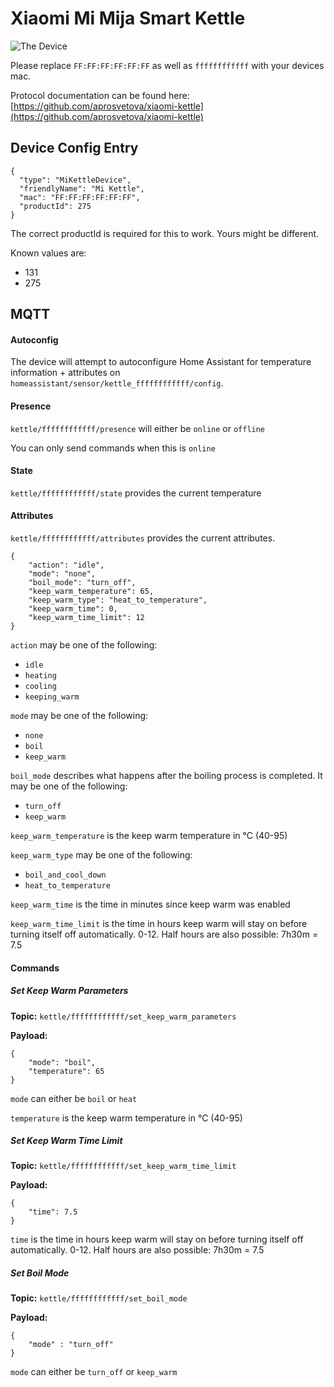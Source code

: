 # Xiaomi Mi Mija Smart Kettle
![The Device](https://i.imgur.com/UA3eGDP.png)

Please replace `FF:FF:FF:FF:FF:FF` as well as `ffffffffffff` with your devices mac.

Protocol documentation can be found here: [https://github.com/aprosvetova/xiaomi-kettle](https://github.com/aprosvetova/xiaomi-kettle)

## Device Config Entry
```
{
  "type": "MiKettleDevice",
  "friendlyName": "Mi Kettle",
  "mac": "FF:FF:FF:FF:FF:FF",
  "productId": 275
}
```
The correct productId is required for this to work. Yours might be different.

Known values are: 
* 131
* 275

## MQTT

#### Autoconfig
The device will attempt to autoconfigure Home Assistant for temperature information + attributes on 
`homeassistant/sensor/kettle_ffffffffffff/config`.

#### Presence
`kettle/ffffffffffff/presence` will either be `online` or `offline`

You can only send commands when this is `online`

#### State
`kettle/ffffffffffff/state` provides the current temperature

#### Attributes
`kettle/ffffffffffff/attributes` provides the current attributes.

```
{
    "action": "idle",
    "mode": "none",
    "boil_mode": "turn_off",
    "keep_warm_temperature": 65,
    "keep_warm_type": "heat_to_temperature",
    "keep_warm_time": 0,
    "keep_warm_time_limit": 12
}
```
`action` may be one of the following:
* `idle`
* `heating`
* `cooling`
* `keeping_warm`

`mode` may be one of the following:
* `none`
* `boil`
* `keep_warm`

`boil_mode` describes what happens after the boiling process is completed.
It may be one of the following:
* `turn_off`
* `keep_warm`

`keep_warm_temperature` is the keep warm temperature in °C (40-95)

`keep_warm_type` may be one of the following:
* `boil_and_cool_down`
* `heat_to_temperature`

`keep_warm_time` is the time in minutes since keep warm was enabled

`keep_warm_time_limit` is the time in hours keep warm will stay on before turning itself off automatically. 0-12.
Half hours are also possible: 7h30m = 7.5

#### Commands

##### Set Keep Warm Parameters
**Topic:** `kettle/ffffffffffff/set_keep_warm_parameters`

**Payload:**
```
{
    "mode": "boil",
    "temperature": 65
}
```
`mode` can either be `boil` or `heat`

`temperature` is the keep warm temperature in °C (40-95)

##### Set Keep Warm Time Limit
**Topic:** `kettle/ffffffffffff/set_keep_warm_time_limit`

**Payload:**
```
{
    "time": 7.5
}
```
`time` is the time in hours keep warm will stay on before turning itself off automatically. 0-12.
Half hours are also possible: 7h30m = 7.5

##### Set Boil Mode
**Topic:** `kettle/ffffffffffff/set_boil_mode`

**Payload:**
```
{
    "mode" : "turn_off"
}
```
`mode` can either be `turn_off` or `keep_warm`
